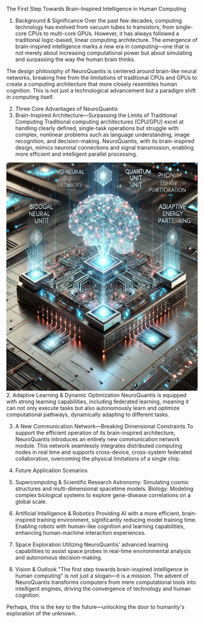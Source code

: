 

The First Step Towards Brain-Inspired Intelligence in Human Computing

1. Background & Significance
Over the past few decades, computing technology has evolved from vacuum tubes to transistors, from single-core CPUs to multi-core GPUs. However, it has always followed a traditional logic-based, linear computing architecture. The emergence of brain-inspired intelligence marks a new era in computing—one that is not merely about increasing computational power but about simulating and surpassing the way the human brain thinks.

The design philosophy of NeuroQuantis is centered around brain-like neural networks, breaking free from the limitations of traditional CPUs and GPUs to create a computing architecture that more closely resembles human cognition. This is not just a technological advancement but a paradigm shift in computing itself.

2. Three Core Advantages of NeuroQuantis
1. Brain-Inspired Architecture—Surpassing the Limits of Traditional Computing
Traditional computing architectures (CPU/GPU) excel at handling clearly defined, single-task operations but struggle with complex, nonlinear problems such as language understanding, image recognition, and decision-making. NeuroQuantis, with its brain-inspired design, mimics neuronal connections and signal transmission, enabling more efficient and intelligent parallel processing.
<img src="https://github.com/raw025/NeuroQuantis/blob/main/img/0250111203050.png" width="600" height="600">
2. Adaptive Learning & Dynamic Optimization
NeuroQuantis is equipped with strong learning capabilities, including federated learning, meaning it can not only execute tasks but also autonomously learn and optimize computational pathways, dynamically adapting to different tasks.

3. A New Communication Network—Breaking Dimensional Constraints
To support the efficient operation of its brain-inspired architecture, NeuroQuantis introduces an entirely new communication network module. This network seamlessly integrates distributed computing nodes in real time and supports cross-device, cross-system federated collaboration, overcoming the physical limitations of a single chip.

3. Future Application Scenarios
1. Supercomputing & Scientific Research
Astronomy: Simulating cosmic structures and multi-dimensional spacetime models.
Biology: Modeling complex biological systems to explore gene-disease correlations on a global scale.
2. Artificial Intelligence & Robotics
Providing AI with a more efficient, brain-inspired training environment, significantly reducing model training time.
Enabling robots with human-like cognition and learning capabilities, enhancing human-machine interaction experiences.
3. Space Exploration
Utilizing NeuroQuantis' advanced learning capabilities to assist space probes in real-time environmental analysis and autonomous decision-making.
4. Vision & Outlook
"The first step towards brain-inspired intelligence in human computing" is not just a slogan—it is a mission. The advent of NeuroQuantis transforms computers from mere computational tools into intelligent engines, driving the convergence of technology and human cognition.

Perhaps, this is the key to the future—unlocking the door to humanity's exploration of the unknown.
